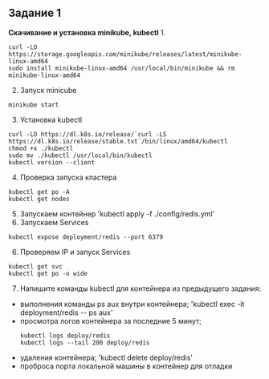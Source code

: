 ## Задание 1
**Скачивание и установка minikube, kubectl**
1. 
```text
curl -LO https://storage.googleapis.com/minikube/releases/latest/minikube-linux-amd64
sudo install minikube-linux-amd64 /usr/local/bin/minikube && rm minikube-linux-amd64
```
2. Запуск minicube
```text
minikube start
```
3. Установка kubectl
```text
curl -LO https://dl.k8s.io/release/`curl -LS https://dl.k8s.io/release/stable.txt`/bin/linux/amd64/kubectl
chmod +x ./kubectl
sudo mv ./kubectl /usr/local/bin/kubectl
kubectl version --client
```
4. Проверка запуска кластера
```text
kubectl get po -A
kubectl get nodes
```
5. Запускаем контейнер
'kubectl apply -f ./config/redis.yml'
5. Запускаем Services
```
kubectl expose deployment/redis --port 6379
```
6. Проверяем IP и запуск Services
```
kubectl get svc
kubectl get po -o wide
```
7. Напишите команды kubectl для контейнера из предыдущего задания:
 - выполнения команды ps aux внутри контейнера;
  'kubectl exec -it deployment/redis -- ps aux'
 - просмотра логов контейнера за последние 5 минут;
    ```
    kubectl logs deploy/redis
    kubectl logs --tail 200 deploy/redis
    ```
 - удаления контейнера;
  'kubectl delete deploy/redis'
 - проброса порта локальной машины в контейнер для отладки

